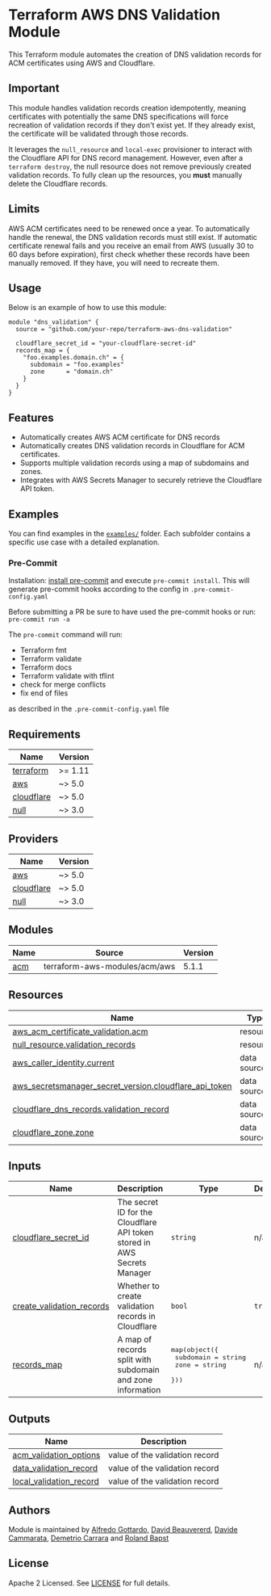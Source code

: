 # Terraform AWS DNS Validation Module

This Terraform module automates the creation of DNS validation records for ACM certificates using AWS and Cloudflare.

## Important

This module handles validation records creation idempotently, meaning certificates with potentially the same DNS specifications will force recreation of validation records if they don't exist yet. If they already exist, the certificate will be validated through those records.

It leverages the `null_resource` and `local-exec` provisioner to interact with the Cloudflare API for DNS record management. However, even after a `terraform destroy`, the null resource does not remove previously created validation records. To fully clean up the resources, you **must** manually delete the Cloudflare records.

## Limits

AWS ACM certificates need to be renewed once a year. To automatically handle the renewal, the DNS validation records must still exist. If automatic certificate renewal fails and you receive an email from AWS (usually 30 to 60 days before expiration), first check whether these records have been manually removed. If they have, you will need to recreate them.

## Usage

Below is an example of how to use this module:

```hcl
module "dns_validation" {
  source = "github.com/your-repo/terraform-aws-dns-validation"

  cloudflare_secret_id = "your-cloudflare-secret-id"
  records_map = {
    "foo.examples.domain.ch" = {
      subdomain = "foo.examples"
      zone      = "domain.ch"
    }
  }
}
```

## Features

- Automatically creates AWS ACM certificate for DNS records
- Automatically creates DNS validation records in Cloudflare for ACM certificates.
- Supports multiple validation records using a map of subdomains and zones.
- Integrates with AWS Secrets Manager to securely retrieve the Cloudflare API token.

## Examples

You can find examples in the [`examples/`](./examples/) folder. Each subfolder contains a specific use case with a detailed explanation.

### Pre-Commit

Installation: [install pre-commit](https://pre-commit.com/) and execute `pre-commit install`. This will generate pre-commit hooks according to the config in `.pre-commit-config.yaml`

Before submitting a PR be sure to have used the pre-commit hooks or run: `pre-commit run -a`

The `pre-commit` command will run:

- Terraform fmt
- Terraform validate
- Terraform docs
- Terraform validate with tflint
- check for merge conflicts
- fix end of files

as described in the `.pre-commit-config.yaml` file

<!-- BEGINNING OF PRE-COMMIT-TERRAFORM DOCS HOOK -->
## Requirements

| Name | Version |
|------|---------|
| <a name="requirement_terraform"></a> [terraform](#requirement\_terraform) | >= 1.11 |
| <a name="requirement_aws"></a> [aws](#requirement\_aws) | ~> 5.0 |
| <a name="requirement_cloudflare"></a> [cloudflare](#requirement\_cloudflare) | ~> 5.0 |
| <a name="requirement_null"></a> [null](#requirement\_null) | ~> 3.0 |

## Providers

| Name | Version |
|------|---------|
| <a name="provider_aws"></a> [aws](#provider\_aws) | ~> 5.0 |
| <a name="provider_cloudflare"></a> [cloudflare](#provider\_cloudflare) | ~> 5.0 |
| <a name="provider_null"></a> [null](#provider\_null) | ~> 3.0 |

## Modules

| Name | Source | Version |
|------|--------|---------|
| <a name="module_acm"></a> [acm](#module\_acm) | terraform-aws-modules/acm/aws | 5.1.1 |

## Resources

| Name | Type |
|------|------|
| [aws_acm_certificate_validation.acm](https://registry.terraform.io/providers/hashicorp/aws/latest/docs/resources/acm_certificate_validation) | resource |
| [null_resource.validation_records](https://registry.terraform.io/providers/hashicorp/null/latest/docs/resources/resource) | resource |
| [aws_caller_identity.current](https://registry.terraform.io/providers/hashicorp/aws/latest/docs/data-sources/caller_identity) | data source |
| [aws_secretsmanager_secret_version.cloudflare_api_token](https://registry.terraform.io/providers/hashicorp/aws/latest/docs/data-sources/secretsmanager_secret_version) | data source |
| [cloudflare_dns_records.validation_record](https://registry.terraform.io/providers/cloudflare/cloudflare/latest/docs/data-sources/dns_records) | data source |
| [cloudflare_zone.zone](https://registry.terraform.io/providers/cloudflare/cloudflare/latest/docs/data-sources/zone) | data source |

## Inputs

| Name | Description | Type | Default | Required |
|------|-------------|------|---------|:--------:|
| <a name="input_cloudflare_secret_id"></a> [cloudflare\_secret\_id](#input\_cloudflare\_secret\_id) | The secret ID for the Cloudflare API token stored in AWS Secrets Manager | `string` | n/a | yes |
| <a name="input_create_validation_records"></a> [create\_validation\_records](#input\_create\_validation\_records) | Whether to create validation records in Cloudflare | `bool` | `true` | no |
| <a name="input_records_map"></a> [records\_map](#input\_records\_map) | A map of records split with subdomain and zone information | <pre>map(object({<br/>    subdomain = string<br/>    zone      = string<br/>  }))</pre> | n/a | yes |

## Outputs

| Name | Description |
|------|-------------|
| <a name="output_acm_validation_options"></a> [acm\_validation\_options](#output\_acm\_validation\_options) | value of the validation record |
| <a name="output_data_validation_record"></a> [data\_validation\_record](#output\_data\_validation\_record) | value of the validation record |
| <a name="output_local_validation_record"></a> [local\_validation\_record](#output\_local\_validation\_record) | value of the validation record |
<!-- END OF PRE-COMMIT-TERRAFORM DOCS HOOK -->

## Authors

Module is maintained by [Alfredo Gottardo](https://github.com/AlfGot), [David Beauvererd](https://github.com/Davidoutz), [Davide Cammarata](https://github.com/DCamma), [Demetrio Carrara](https://github.com/sgametrio) and [Roland Bapst](https://github.com/rbapst-tamedia)

## License

Apache 2 Licensed. See [LICENSE](< link to license file >) for full details.
